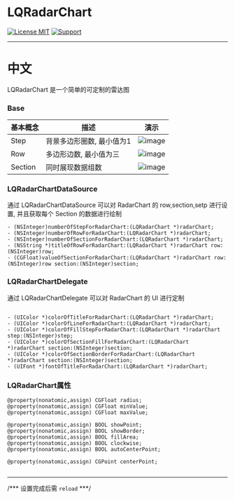 # LQRadarChart

[![License MIT](https://img.shields.io/badge/license-MIT-green.svg?style=flat)](https://github.com/MrLQ/LQRadarChart/blob/master/LICENSE)
[![Support](https://img.shields.io/badge/support-iOS%208%2B%20-blue.svg?style=flat)](https://www.apple.com/nl/ios/)

----

# 中文

LQRadarChart 是一个简单的可定制的雷达图

### Base

|基本概念|描述|演示|
|---|---|---|
|Step|背景多边形圈数, 最小值为1|![image](https://github.com/MrLQ/LQRadarChart/blob/master/demo1.png?raw=true)
|Row|多边形边数, 最小值为三|![image](https://github.com/MrLQ/LQRadarChart/blob/master/demo1.png?raw=true) 
|Section|同时展现数据组数|![image](https://github.com/MrLQ/LQRadarChart/blob/master/demo1.png?raw=true)

### LQRadarChartDataSource

通过 LQRadarChartDataSource 可以对 RadarChart 的 row,section,setp 进行设置, 并且获取每个 Section 的数据进行绘制

```
- (NSInteger)numberOfStepForRadarChart:(LQRadarChart *)radarChart;
- (NSInteger)numberOfRowForRadarChart:(LQRadarChart *)radarChart;
- (NSInteger)numberOfSectionForRadarChart:(LQRadarChart *)radarChart;
- (NSString *)titleOfRowForRadarChart:(LQRadarChart *)radarChart row:(NSInteger)row;
- (CGFloat)valueOfSectionForRadarChart:(LQRadarChart *)radarChart row:(NSInteger)row section:(NSInteger)section;

```
### LQRadarChartDelegate

通过 LQRadarChartDelegate 可以对 RadarChart 的 UI 进行定制

```

- (UIColor *)colorOfTitleForRadarChart:(LQRadarChart *)radarChart;
- (UIColor *)colorOfLineForRadarChart:(LQRadarChart *)radarChart;
- (UIColor *)colorOfFillStepForRadarChart:(LQRadarChart *)radarChart step:(NSInteger)step;
- (UIColor *)colorOfSectionFillForRadarChart:(LQRadarChart *)radarChart section:(NSInteger)section;
- (UIColor *)colorOfSectionBorderForRadarChart:(LQRadarChart *)radarChart section:(NSInteger)section;
- (UIFont *)fontOfTitleForRadarChart:(LQRadarChart *)radarChart;

```

### LQRadarChart属性


```
@property(nonatomic,assign) CGFloat radius;
@property(nonatomic,assign) CGFloat minValue;
@property(nonatomic,assign) CGFloat maxValue;

@property(nonatomic,assign) BOOL showPoint;
@property(nonatomic,assign) BOOL showBorder;
@property(nonatomic,assign) BOOL fillArea;
@property(nonatomic,assign) BOOL clockwise;
@property(nonatomic,assign) BOOL autoCenterPoint;

@property(nonatomic,assign) CGPoint centerPoint;


```

----


/***  设置完成后需 `reload` ***/